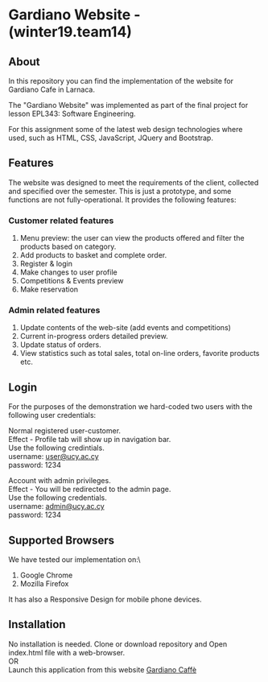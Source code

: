 # Gardiano Website - (winter19.team14) 

## About
In this repository you can find the implementation of the website for Gardiano Cafe in Larnaca. 

The "Gardiano Website" was implemented as part of the final project for lesson EPL343: Software Engineering.

For this assignment some of the latest web design technologies where used, such as HTML, CSS, JavaScript, JQuery and Bootstrap.

## Features
The website was designed to meet the requirements of the client, collected and specified over the semester. This is just a prototype, and some functions are not fully-operational. It provides the following features:

### Customer related features
1. Menu preview: the user can view the products offered and filter the products based on category.
2. Add products to basket and complete order.
3. Register & login
4. Make changes to user profile
5. Competitions & Events preview
6. Make reservation

### Admin related features
1. Update contents of the web-site (add events and competitions)
2. Current in-progress orders detailed preview.
3. Update status of orders.
4. View statistics such as total sales, total on-line orders, favorite products etc.

## Login
For the purposes of the demonstration we hard-coded two users with the following user credentials:

Normal registered user-customer.\
Effect - Profile tab will show up in navigation bar.\
Use the following credintials.\
username: user@ucy.ac.cy\
password: 1234

Account with admin privileges.\
Effect - You will be redirected to the admin page.\
Use the following credentials.\
username: admin@ucy.ac.cy\
password: 1234

## Supported Browsers
We have tested our implementation on:\
1. Google Chrome
2. Mozilla Firefox

It has also a Responsive Design for mobile phone devices.


## Installation
No installation is needed. Clone or download repository and Open index.html file with a web-browser.\
OR\
Launch this application from this website [Gardiano Caffè](https://www.cs.ucy.ac.cy/~kdemet06/epl343/)

